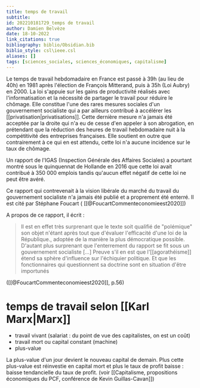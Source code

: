 ```yaml
---
title: temps de travail
subtitle:
id: 202210181729_temps de travail
author: Damien Belvèze
date: 18-10-2022
link_citations: true
bibliography: biblio/Obsidian.bib
biblio_style: csl\ieee.csl
aliases: []
tags: [sciences_sociales, sciences_économiques, capitalisme]
---
```


Le temps de travail hebdomadaire en France est passé à 39h (au lieu de 40h) en 1981 après l'élection de François Mitterand, puis à 35h (Loi Aubry) en 2000. La loi s'appuie sur les gains de productivité réalisés avec l'informatisation et la nécessité de partager le travail pour réduire le chômage. Elle constitue l'une des rares mesures sociales d'un gouvernement socialiste qui a par ailleurs contribué à accélérer les [[privatisation|privatisations]].
Cette dernière mesure n'a jamais été acceptée par la droite qui n'a eu de cesse d'en appeler à son abrogation, en prétendant que la réduction des heures de travail hebdomadaire nuit à la compétitivité des entreprises françaises. 
Elle soutient en outre que contrairement à ce qui en est attendu, cette loi n'a aucune incidence sur le taux de chômage. 

Un rapport de l'IGAS (Inspection Générale des Affaires Sociales) a pourtant montré sous le quinquennat de Hollande en 2016 que cette loi avait contribué à 350 000 emplois tandis qu'aucun effet négatif de cette loi ne peut être avéré. 

Ce rapport qui contrevenait à la vision libérale du marché du travail du gouvernement socialiste n'a jamais été publié et a proprement été enterré. Il est cité par Stéphane Foucart ( [[@FoucartCommenteconomieest2020]])

A propos de ce rapport, il écrit : 

> Il est en effet très surprenant que le texte soit qualifié de "polémique" son objet n'étant après tout que d'évaluer l'efficacité d'une loi de la République., adoptée de la manière la plus démocratique possible. D'autant plus surprenant que l'enterrement du rapport se fit sous un gouvernement socialiste [...] Preuve s'il en est que l'[[agorathéisme]] étend sa sphère d'influence sur l'échiquier politique. Et que les fonctionnaires qui questionnent sa doctrine sont en situation d'être importunés

([[@FoucartCommenteconomieest2020]], p.56)

# temps de travail selon [[Karl Marx|Marx]]

- travail vivant (salariat : du point de vue des capitalistes, on est un coût)
- travail mort ou capital constant (machine)
- plus-value

La plus-value d'un jour devient le nouveau capital de demain. Plus cette plus-value est réinvestie en capital mort et plus le taux de profit baisse : baisse tendancielle du taux de profit. (voir [[Capitalisme, propositions économiques du PCF, conférence de Kevin Guillas-Cavan]])

